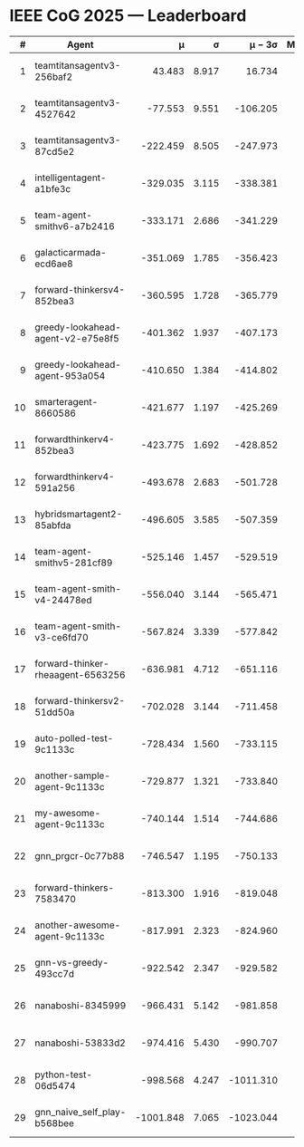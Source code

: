 # IEEE CoG 2025 — Leaderboard

| # | Agent | μ | σ | μ − 3σ | Matches | Updated |
|---:|---|---:|---:|---:|---:|---|
| 1 | teamtitansagentv3-256baf2 | 43.483 | 8.917 | 16.734 | 20716 | 2025-08-24 23:13 |
| 2 | teamtitansagentv3-4527642 | -77.553 | 9.551 | -106.205 | 20210 | 2025-08-24 23:13 |
| 3 | teamtitansagentv3-87cd5e2 | -222.459 | 8.505 | -247.973 | 21186 | 2025-08-24 23:13 |
| 4 | intelligentagent-a1bfe3c | -329.035 | 3.115 | -338.381 | 17086 | 2025-08-24 23:13 |
| 5 | team-agent-smithv6-a7b2416 | -333.171 | 2.686 | -341.229 | 20140 | 2025-08-24 23:13 |
| 6 | galacticarmada-ecd6ae8 | -351.069 | 1.785 | -356.423 | 18920 | 2025-08-24 23:13 |
| 7 | forward-thinkersv4-852bea3 | -360.595 | 1.728 | -365.779 | 16439 | 2025-08-24 23:13 |
| 8 | greedy-lookahead-agent-v2-e75e8f5 | -401.362 | 1.937 | -407.173 | 20714 | 2025-08-24 23:13 |
| 9 | greedy-lookahead-agent-953a054 | -410.650 | 1.384 | -414.802 | 18594 | 2025-08-24 23:13 |
| 10 | smarteragent-8660586 | -421.677 | 1.197 | -425.269 | 17093 | 2025-08-24 23:13 |
| 11 | forwardthinkerv4-852bea3 | -423.775 | 1.692 | -428.852 | 17024 | 2025-08-24 23:13 |
| 12 | forwardthinkerv4-591a256 | -493.678 | 2.683 | -501.728 | 16661 | 2025-08-24 23:13 |
| 13 | hybridsmartagent2-85abfda | -496.605 | 3.585 | -507.359 | 16775 | 2025-08-24 23:13 |
| 14 | team-agent-smithv5-281cf89 | -525.146 | 1.457 | -529.519 | 19580 | 2025-08-24 23:13 |
| 15 | team-agent-smith-v4-24478ed | -556.040 | 3.144 | -565.471 | 20356 | 2025-08-24 23:13 |
| 16 | team-agent-smith-v3-ce6fd70 | -567.824 | 3.339 | -577.842 | 20756 | 2025-08-24 23:13 |
| 17 | forward-thinker-rheaagent-6563256 | -636.981 | 4.712 | -651.116 | 19138 | 2025-08-24 23:13 |
| 18 | forward-thinkersv2-51dd50a | -702.028 | 3.144 | -711.458 | 19618 | 2025-08-24 23:13 |
| 19 | auto-polled-test-9c1133c | -728.434 | 1.560 | -733.115 | 20800 | 2025-08-24 23:13 |
| 20 | another-sample-agent-9c1133c | -729.877 | 1.321 | -733.840 | 20400 | 2025-08-24 23:13 |
| 21 | my-awesome-agent-9c1133c | -740.144 | 1.514 | -744.686 | 20340 | 2025-08-24 23:13 |
| 22 | gnn_prgcr-0c77b88 | -746.547 | 1.195 | -750.133 | 17800 | 2025-08-24 23:13 |
| 23 | forward-thinkers-7583470 | -813.300 | 1.916 | -819.048 | 18520 | 2025-08-24 23:13 |
| 24 | another-awesome-agent-9c1133c | -817.991 | 2.323 | -824.960 | 21540 | 2025-08-24 23:13 |
| 25 | gnn-vs-greedy-493cc7d | -922.542 | 2.347 | -929.582 | 15700 | 2025-08-24 23:13 |
| 26 | nanaboshi-8345999 | -966.431 | 5.142 | -981.858 | 16450 | 2025-08-24 23:13 |
| 27 | nanaboshi-53833d2 | -974.416 | 5.430 | -990.707 | 15700 | 2025-08-24 23:13 |
| 28 | python-test-06d5474 | -998.568 | 4.247 | -1011.310 | 16230 | 2025-08-24 23:13 |
| 29 | gnn_naive_self_play-b568bee | -1001.848 | 7.065 | -1023.044 | 16140 | 2025-08-24 23:13 |
